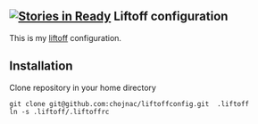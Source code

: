 [![Stories in Ready](https://badge.waffle.io/chojnac/liftoffconfig.png?label=ready&title=Ready)](https://waffle.io/chojnac/liftoffconfig)
Liftoff configuration
-------------
This is my [liftoff](https://github.com/thoughtbot/liftoff) configuration.


Installation
---------
Clone repository in your home directory

```
git clone git@github.com:chojnac/liftoffconfig.git  .liftoff
ln -s .liftoff/.liftoffrc
```
